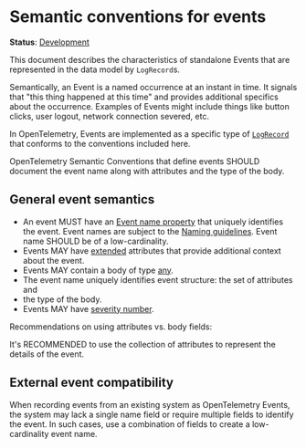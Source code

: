 <!--- Hugo front matter used to generate the website version of this page:
linkTitle: Events
aliases: [events-general]
--->

# Semantic conventions for events

**Status**: [Development][DocumentStatus]

This document describes the characteristics of standalone Events that are represented
in the data model by `LogRecord`s.

Semantically, an Event is a named occurrence at an instant in time. It signals that
"this thing happened at this time" and provides additional specifics about the occurrence.
Examples of Events might include things like button clicks, user logout,
network connection severed, etc.

In OpenTelemetry, Events are implemented as a specific type of [`LogRecord`](https://github.com/open-telemetry/opentelemetry-specification/tree/v1.44.0/specification/logs/api.md) that conforms to the conventions included here.

OpenTelemetry Semantic Conventions that define events SHOULD document the event name along
with attributes and the type of the body.

## General event semantics

* An event MUST have an [Event name property](https://github.com/open-telemetry/opentelemetry-specification/tree/v1.44.0/specification/logs/data-model.md#field-eventname)
  that uniquely identifies the event. Event names are subject to the [Naming guidelines](/docs/general/naming.md). Event name SHOULD be of a low-cardinality.
* Events MAY have [extended](https://github.com/open-telemetry/opentelemetry-specification/blob/v1.44.0/specification/logs/data-model.md#field-attributes)
  attributes that provide additional context about the event.
* Events MAY contain a body of type [any](https://github.com/open-telemetry/opentelemetry-specification/blob/v1.44.0/specification/logs/data-model.md#field-body).
* The event name uniquely identifies event structure: the set of attributes and
* the type of the body.
* Events MAY have [severity number](https://github.com/open-telemetry/opentelemetry-specification/blob/v1.44.0/specification/logs/data-model.md#field-severitynumber).

Recommendations on using attributes vs. body fields:

It's RECOMMENDED to use the collection of attributes to represent the details of
the event.

<!-- Body use cases are not clear - see https://github.com/open-telemetry/semantic-conventions/issues/1651 for the context.-->

## External event compatibility

When recording events from an existing system as OpenTelemetry Events, the system
may lack a single name field or require multiple fields to identify the event.
In such cases, use a combination of fields to create a low-cardinality event name.

[DocumentStatus]: https://opentelemetry.io/docs/specs/otel/document-status
